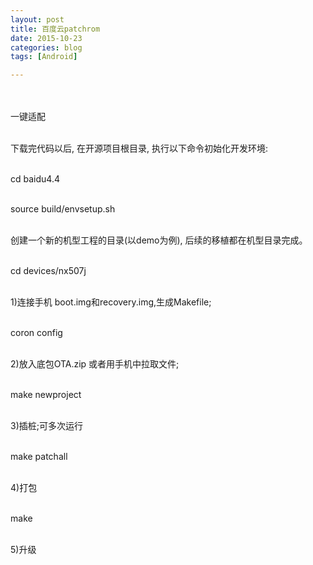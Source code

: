 ```yaml
---
layout: post
title: 百度云patchrom
date: 2015-10-23
categories: blog
tags: [Android]

---
```


<div>

<br>
 <br>一键适配

 

<br>下载完代码以后, 在开源项目根目录, 执行以下命令初始化开发环境:

<br>cd baidu4.4

<br>source build/envsetup.sh

 

<br>创建一个新的机型工程的目录(以demo为例), 后续的移植都在机型目录完成。

 

<br>cd devices/nx507j

 

<br>1)连接手机 boot.img和recovery.img,生成Makefile;

<br>coron config

<br>2)放入底包OTA.zip 或者用手机中拉取文件;

<br>make newproject

<br>3)插桩;可多次运行

<br>make patchall

<br>4)打包

<br>make

<br>5)升级

</div>
